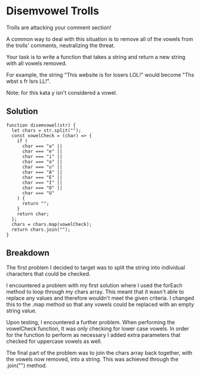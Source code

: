# Disemvowel Trolls

Trolls are attacking your comment section!

A common way to deal with this situation is to remove all of the vowels from the trolls' comments, neutralizing the threat.

Your task is to write a function that takes a string and return a new string with all vowels removed.

For example, the string "This website is for losers LOL!" would become "Ths wbst s fr lsrs LL!".

Note: for this kata y isn't considered a vowel.

## Solution

~~~text
function disemvowel(str) {
  let chars = str.split("");
  const vowelCheck = (char) => {
    if (
      char === "a" ||
      char === "e" ||
      char === "i" ||
      char === "o" ||
      char === "u" ||
      char === "A" ||
      char === "E" ||
      char === "I" ||
      char === "O" ||
      char === "U"
    ) {
      return "";
    }
    return char;
  };
  chars = chars.map(vowelCheck);
  return chars.join("");
}
~~~

## Breakdown

The first problem I decided to target was to split the string into individual characters that could be checked.

I encountered a problem with my first solution where I used the forEach method to loop through my chars array. This meant that it wasn't able to replace any values and therefore wouldn't meet the given criteria. I changed this to the .map method so that any vowels could be replaced with an empty string value.

Upon testing, I encountered a further problem. When performing the vowelCheck function, It was only checking for lower case vowels. In order for the function to perform as necessary I added extra parameters that checked for uppercase vowels as well.

The final part of the problem was to join the chars array back together, with the vowels now removed, into a string. This was achieved through the .join("") method.
